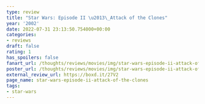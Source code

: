```yaml
---
type: review
title: "Star Wars: Episode II \u2013\_Attack of the Clones"
year: '2002'
date: 2022-07-31 23:13:50.754000+00:00
categories:
- reviews
draft: false
rating: 1
has_spoilers: false
fanart_url: /thoughts/reviews/movies/img/star-wars-episode-ii-attack-of-the-clones_fanart.png
poster_url: /thoughts/reviews/movies/img/star-wars-episode-ii-attack-of-the-clones_poster.png
external_review_url: https://boxd.it/27V2
page_name: star-wars-episode-ii-attack-of-the-clones
tags:
- star-wars
---
```


